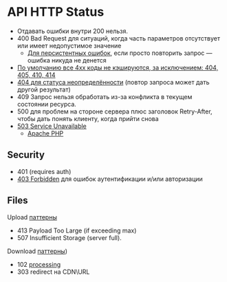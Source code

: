 # API HTTP Status

- Отдавать ошибки внутри 200 нельзя.
- 400 Bad Request для ситуаций, когда часть параметров отсутствует или имеет недопустимое значение
  - [Для персистентных ошибок](https://habr.com/ru/post/533606/), если просто повторить запрос — ошибка никуда не денется
- [По умолчанию все 4xx коды не кэшируются, за исключением: 404, 405, 410, 414](https://restapitutorial.ru/httpstatuscodes.html)
- [404 для статуса неопределённости](https://developer.mozilla.org/ru/docs/Web/HTTP/Status) (повтор запроса может дать другой результат)
- 409 Запрос нельзя обработать из-за конфликта в текущем состоянии ресурса. 
- 500 для проблем на стороне сервера плюс заголовок Retry-After, чтобы дать понять клиенту, когда прийти снова
- [503 Service Unavailable](https://docs.apigee.com/api-platform/troubleshoot/runtime/503-service-unavailable)
  - [Apache PHP](https://www.inmotionhosting.com/support/website/create-503-status/)

## Security

- 401 (requires auth)
- [403 Forbidden](https://wp-kama.ru/handbook/rest/basic/http-status-codes) для ошибок аутентификации и/или авторизации

## Files

Upload [паттерны](../arch/pattern/pattern.uploadfile.md)

- 413 Payload Too Large (if exceeding max)
- 507 Insufficient Storage (server full).

Download [паттерны](../arch/pattern/pattern.downloadfile.md))
- 102 [processing](https://www.restapitutorial.com/httpstatuscodes.html)
- 303 redirect на CDN\URL
